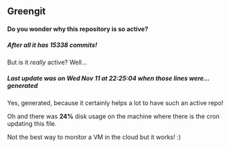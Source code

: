 ## Greengit

#### Do you wonder why this repository is so active?

##### After all it has 15338 commits!

But is it *really* active? Well...

##### Last update was on Wed Nov 11 at 22:25:04 when those lines were... generated

Yes, generated, because it certainly helps a lot to have such an active repo!

Oh and there was **24%** disk usage on the machine
where there is the cron updating this file.

Not the best way to monitor a VM in the cloud but it works! :)
